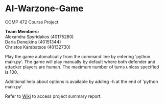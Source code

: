 # AI-Warzone-Game
 COMP 472 Course Project

 <b>Team Members:</b> <br/>
 Alexandra Spyridakos (40175280) <br/>
 Daria Denejkina (40151344) <br/>
 Christos Karabatsos (40132730)
 

 Play the game automatically from the command line by entering 'python main.py'. The game will play manually by default where both defender and attacker players are human. The maximum number of turns unless specified is 100.  
 
 Additional help about options is available by adding -h at the end of 'python main.py'.

Refer to [Wiki](https://github.com/aspyridakos/AI-Strategy-Game/wiki/Project-Summary-Report) to access project summary report. 
